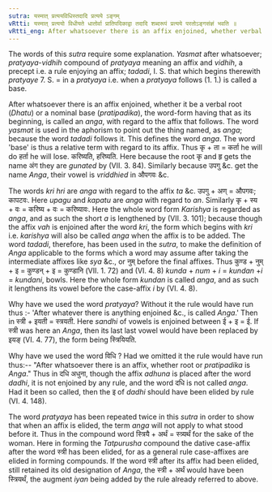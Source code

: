 ```yaml
---
sutra: यस्मात् प्रत्ययविधिस्तदादि प्रत्यये ऽङ्गम्
vRtti: यस्मात् प्रत्ययो विधीयते धातोर्वा प्रातिपदिकाद्वा तदादि शब्दरूपं प्रत्यये परतोऽङ्गसंज्ञं भवति ॥
vRtti_eng: After whatsoever there is an affix enjoined, whether verbal root or crude-form, that which begins therewith in the form in which it appears when the affix follows it, is called an Inflective base (_anga_).
---
```

The words of this _sutra_ require some explanation. _Yasmat_ after whatsoever; _pratyaya_-_vidhih_ compound of _pratyaya_ meaning an affix and _vidhih_, a precept i.e. a rule enjoying an affix; _tadadi_, I. S. that which begins therewith _pratyaye_ 7. S. = in a _pratyaya_ i.e. when a _pratyaya_ follows (1. 1.) is called a base.

After whatsoever there is an affix enjoined, whether it be a verbal root (_Dhatu_) or a nominal base (_pratipadika_), the word-form having that as its beginning, is called an _anga_, with regard to the affix that follows. The word _yasmat_ is used in the aphorism to point out the thing named, as _anga_; because the word _tadadi_ follows it. This defines the word _anga_. The word 'base' is thus a relative term with regard to its affix. Thus कृ + ता = कर्ता he will do हर्ता he will lose. करिष्यति, हरिष्यति. Here because the root कृ and हृ gets the name अंग they are _gunated_ by (VII. 3. 84). Similarly because उपगु &c. get the name _Anga_, their vowel is _vriddhied_ in औपगवः &c.

The words _kri_ _hri_ are _anga_ with regard to the affix _ta_ &c. उपगु + अण् = औपगवः; कापटवः. Here _upagu_ and _kapatu_ are _anga_ with regard to _an_. Similarly कृ + स्य + वः = करिष्य + वः = करिष्यावः. Here the whole word form _Karishya_ is regarded as _anga_, and as such the short _a_ is lengthened by (VII. 3. 101); because though the affix _vah_ is enjoined after the word _kri_, the form which begins with _kri_ i.e. _karishya_ will also be called _anga_ when the affix is to be added. The word _tadadi_, therefore, has been used in the _sutra_, to make the definition of _Anga_ applicable to the forms which a word may assume after taking the intermediate affixes like _sya_ &c., or नुम् before the final affixes. Thus कुण्ड + नुम् + इ = कुण्डन् + इ = कुण्डानि (VII. 1. 72) and (VI. 4. 8) _kunda_ + _num_ + _i_ = _kundan_ +_i_  = _kundani_, bowls. Here the whole form _kundan_ is called _anga_, and as such it lengthens its vowel before the case-affix _i_ by (VI. 4. 8).

Why have we used the word _pratyaya_? Without it the rule would have run thus :- 'After whatever there is anything enjoined &c., is called _Anga_.' Then in स्त्री + इयती = स्त्रयती. Here _sandhi_ of vowels is enjoined between ई + इ = ई. If स्त्री was here an _Anga_, then its last last vowel would have been replaced by इयङ् (VI. 4. 77), the form being स्त्रियियति.

Why have we used the word विधि ? Had we omitted it the rule would have run thus:-- "After whatsoever there is an affix, whether root or _pratipadika_ is _Anga_." Thus in दधि अधुना, though the affix _adhuna_ is placed after the word _dadhi_, it is not enjoined by any rule, and the word दधि is not called _anga_. Had it been so called, then the इ of _dadhi_ should have been elided by rule (VI. 4. 148).

The word _pratyaya_ has been repeated twice in this _sutra_ in order to show that when an affix is elided, the term _anga_ will not apply to what stood before it. Thus in the compound word स्त्रियै + अर्थं = स्त्र्यर्थं for the sake of the woman. Here in forming the _Tatpurusha_ compound the dative case-affix after the word स्त्री has been elided, for as a general rule case-affixes are elided in forming compounds. If the word स्त्री after its affix had been elided, still retained its old designation of _Anga_, the स्त्री + अर्थं would have been स्त्रियर्थं, the augment _iyan_ being added by the rule already referred to above.
